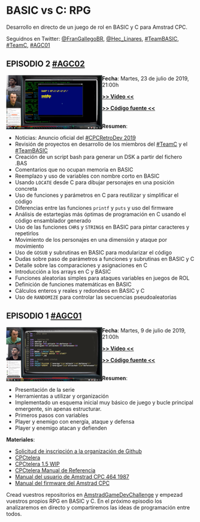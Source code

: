 # BASIC vs C: RPG

Desarrollo en directo de un juego de rol en BASIC y C para Amstrad CPC. 

Seguidnos en Twitter: [@FranGallegoBR](https://twitter.com/FranGallegoBR), [@Hec_Linares](https://twitter.com/Hec_Linares), [#TeamBASIC](https://twitter.com/hashtag/TeamBASIC), [#TeamC](https://twitter.com/hashtag/TeamC), [#AGC01](https://twitter.com/hashtag/AGC01)

## EPISODIO 2 [#AGC02](https://twitter.com/hashtag/AGC02)

<a href="https://www.youtube.com/watch?v=5qsZ1lnEPCQ"><img align="left" src="https://github.com/AmstradGameDevChallenge/BASICvsC-RPG/blob/master/materials/scrshots/agc02_game_thumb.png" alt="Amstrad GameDev Challenge: BASIC vs C. Episodio 2. #AGC02"/></a>

**Fecha**: Martes, 23 de julio de 2019, 21:00h

[**>> Vídeo <<**](https://www.youtube.com/watch?v=5qsZ1lnEPCQ)

[**>> Código fuente <<**](https://github.com/AmstradGameDevChallenge/BASICvsC-RPG/archive/agc02.zip)
<br/><br/>

__Resumen__:
- Noticias: Anuncio oficial del [#CPCRetroDev 2019](http://cpcretrodev.byterealms.com/contest/cpc-retrodev-2019/)
- Revisión de proyectos en desarrollo de los miembros del [#TeamC](https://twitter.com/hashtag/TeamC) y el [#TeamBASIC](https://twitter.com/hashtag/TeamBASIC)
- Creación de un script bash para generar un DSK a partir del fichero .BAS
- Comentarios que no ocupan memoria en BASIC
- Reemplazo y uso de variables con nombre corto en BASIC
- Usando `LOCATE` desde C para dibujar personajes en una posición concreta
- Uso de funciones y parámetros en C para reutilizar y simplificar el código
- Diferencias entre las funciones `printf` y `puts` y uso del firmware
- Análisis de estartegias más óptimas de programación en C usando el código ensamblador generado
- Uso de las funciones `CHR$` y `STRING$` en BASIC para pintar caracteres y repetirlos
- Movimiento de los personajes en una dimensión y ataque por movimiento
- Uso de `GOSUB` y subrutinas en BASIC para modularizar el código
- Dudas sobre paso de parámetros a funciones y subrutinas en BASIC y C
- Detalle sobre las comparaciones y asignaciones en C
- Introducción a los arrays en C y BASIC
- Funciones aleatorias simples para ataques variables en juegos de ROL
- Definición de funciones matemáticas en BASIC
- Cálculos enteros y reales y redondeos en BASIC y C
- Uso de `RANDOMIZE` para controlar las secuencias pseudoaleatorias

## EPISODIO 1 [#AGC01](https://twitter.com/hashtag/AGC01)

<a href="https://www.youtube.com/watch?v=TFEnGYmOOLI"><img align="left" src="https://github.com/AmstradGameDevChallenge/BASICvsC-RPG/blob/master/materials/scrshots/agc01_teamBASIC_thumb.png" alt="Amstrad GameDev Challenge: BASIC vs C. Episodio 1. #AGC01"/></a>

**Fecha**: Martes, 9 de julio de 2019, 21:00h

[**>> Vídeo <<**](https://www.youtube.com/watch?v=TFEnGYmOOLI)

[**>> Código fuente <<**](https://github.com/AmstradGameDevChallenge/BASICvsC-RPG/archive/agc01.zip)
<br/><br/>

__Resumen__:
- Presentación de la serie
- Herramientas a utilizar y organización
- Implementado un esquema inicial muy básico de juego y bucle principal emergente, sin apenas estructurar.
- Primeros pasos con variables
- Player y enemigo con energía, ataque y defensa
- Player y enemigo atacan y defienden

__Materiales__:
- [Solicitud de inscripción a la organización de Github](http://bit.ly/AGC01)
- [CPCtelera](http://lronaldo.github.io/cpctelera/)
- [CPCtelera 1.5 WIP](https://github.com/lronaldo/cpctelera/tree/development)
- [CPCtelera Manual de Referencia](http://lronaldo.github.io/cpctelera/files/readme-txt.html)
- [Manual del usuario de Amstrad CPC 464 1987](https://archive.org/details/Amstrad_CPC464_Manual_del_Usuario_1987_Amstrad_ES_a)
- [Manual del firmware del Amstrad CPC](http://www.cantrell.org.uk/david/tech/cpc/cpc-firmware/)

Cread vuestros repositorios en [AmstradGameDevChallenge](https://github.com/AmstradGameDevChallenge/) y empezad vuestros propios RPG en BASIC y C. En el próximo episodio los analizaremos en directo y compartiremos las ideas de programación entre todos.
